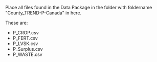 Place all files found in the Data Package in the folder with foldername "County_TREND-P-Canada" in here.

These are:
* P_CROP.csv
* P_FERT.csv
* P_LVSK.csv
* P_Surplus.csv
* P_WASTE.csv

